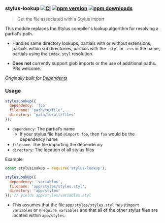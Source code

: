 ### stylus-lookup [![CI](https://img.shields.io/github/actions/workflow/status/dependents/node-stylus-lookup/ci.yml?branch=main&label=CI&logo=github)](https://github.com/dependents/node-stylus-lookup/actions/workflows/ci.yml?query=branch%3Amain) [![npm version](https://img.shields.io/npm/v/stylus-lookup?logo=npm&logoColor=fff)](https://www.npmjs.com/package/stylus-lookup) [![npm downloads](https://img.shields.io/npm/dm/stylus-lookup)](https://www.npmjs.com/package/stylus-lookup)

> Get the file associated with a Stylus import

This module replaces the Stylus compiler's lookup algorithm for resolving a partial's path.

* Handles same directory lookups,
partials with or without extensions, partials within subdirectories,
partials with the `.styl` or `.css` in the name,
partials using the `index.styl` resolution.

* **Does not** currently support glob imports or the use of additional paths. PRs welcome.

*Originally built for [Dependents](https://github.com/dependents/Dependents)*

### Usage

```js
stylusLookup({
  dependency: 'foo',
  filename: 'path/to/file',
  directory: 'path/to/all/files'
});
```

* `dependency`: The partial's name
  * If your stylus file had `@import foo`, then `foo` would be the dependency name
* `filename`: The file importing the dependency
* `directory`: The location of all stylus files

Example:

```js
const stylusLookup = require('stylus-lookup');

stylusLookup({
  dependency: 'variables',
  filename: 'app/styles/styles.styl',
  directory: 'app/styles'
}); // yields app/styles/variables.styl
```

* This assumes that the file `app/styles/styles.styl` has `@import variables` or `@require variables`
and that all of the other stylus files are located within `app/styles`.
